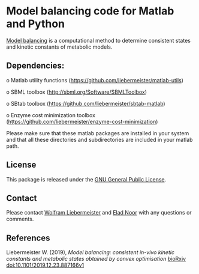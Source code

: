 Model balancing code for Matlab and Python
==========================================

[Model balancing](https://www.metabolic-economics.de/model-balancing/index.html) is a computational method to determine consistent states and kinetic constants of metabolic models.

## Dependencies:

  o Matlab utility functions    (https://github.com/liebermeister/matlab-utils)

  o SBML toolbox    (http://sbml.org/Software/SBMLToolbox)

  o SBtab toolbox  (https://github.com/liebermeister/sbtab-matlab)

  o Enzyme cost minimization toolbox  (https://github.com/liebermeister/enzyme-cost-minimization)

Please make sure that these matlab packages are installed in your system and that all these directories and subdirectories are included in your matlab path.

## License
This package is released under the [GNU General Public License](LICENSE).

## Contact
Please contact [Wolfram Liebermeister](mailto:wolfram.liebermeister@gmail.com) and [Elad Noor](mailto:elad.noor@gmail.com) with any questions or comments.

## References
Liebermeister W. (2019), *Model balancing: consistent in-vivo kinetic constants and metabolic states obtained by convex optimisation*
[bioRxiv doi:10.1101/2019.12.23.887166v1](https://www.biorxiv.org/content/10.1101/2019.12.23.887166v1)
